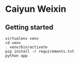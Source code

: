 Caiyun Weixin
=============

Getting started
---------------

```
virtualenv venv
cd venv
. venv/bin/activate
pip install -r requirements.txt
python app
```
